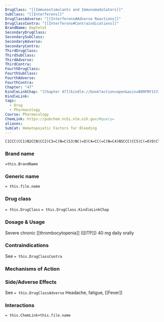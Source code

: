 ```yaml
---
DrugClass: "[[Immunostimulants and Immunomodulators]]"
SubClass: "[[Interferons]]"
DrugClassAdverse: "[[Interferons#Adverse Reactions]]"
DrugClassContra: "[[Interferons#Contraindications]]"
BrandName: Doptelet
SecondaryDrugClass: 
SecondarySubClass: 
SecondaryAdverse: 
SecondaryContra: 
ThirdDrugClass: 
ThirdSubClass: 
ThirdAdverse: 
ThirdContra: 
FourthDrugClass: 
FourthSubClass: 
FourthAdverse: 
FourthContra: 
Chapter: "47"
KindleLinkChap: "[Chapter 47](kindle://book?action=open&asin=B09FRF11YJ&location=27339)"
KindleLink: 
tags:
  - Drug
  - Pharmacology
Course: Pharmacology
ChemLink: https://pubchem.ncbi.nlm.nih.gov/#query=
aliases: 
SubCat: Hematopoietic Factors for Bleeding
---
```

```smiles
C1CCC(CC1)N2CCN(CC2)C3=C(N=C(S3)NC(=O)C4=CC(=C(N=C4)N5CCC(CC5)C(=O)O)Cl)C6=CC(=CS6)Cl
```

### Brand name
`=this.BrandName`

### Generic name
`= this.file.name`

### Drug class 
`= this.DrugClass`
	`= this.DrugClass.KindleLinkChap`

### Dosage & Usage
Severe chronic [[thrombocytopenia]] ([[ITP]]) 
40 mg daily orally

### Contraindications
See `= this.DrugClassContra`

### Mechanisms of Action


### Side/Adverse Effects
See `= this.DrugClassAdverse`
Headache, fatigue, [[Fever]]

### Interactions

`= this.ChemLink+this.file.name`

